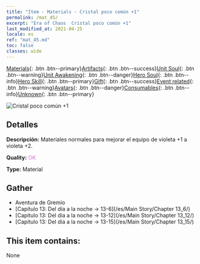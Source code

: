```yaml
---
title: "Item - Materials - Cristal poco común +1"
permalink: /mat_45/
excerpt: "Era of Chaos  Cristal poco común +1"
last_modified_at: 2021-04-25
locale: es
ref: "mat_45.md"
toc: false
classes: wide
---
```

 [Materials](/ItemsES/){: .btn .btn--primary}[Artifacts](/ItemsES/Artifacts/){: .btn .btn--success}[Unit Soul](/ItemsES/UnitSoul/){: .btn .btn--warning}[Unit Awakening](/ItemsES/UnitAwakening/){: .btn .btn--danger}[Hero Soul](/ItemsES/HeroSoul/){: .btn .btn--info}[Hero Skill](/ItemsES/HeroSkill/){: .btn .btn--primary}[Gift](/ItemsES/Gift/){: .btn .btn--success}[Event related](/ItemsES/Events/){: .btn .btn--warning}[Avatars](/ItemsES/Avatars/){: .btn .btn--danger}[Consumables](/ItemsES/Consumables/){: .btn .btn--info}[Unknown](/ItemsES/Unknown/){: .btn .btn--primary}

 ![Cristal poco común +1](/images/t/i_cailiao_shuijing2.png)

## Detalles
 **Descripción:** Materiales normales para mejorar el equipo de violeta +1 a violeta +2.

 **Quality:** <span style="color: #DA70D6">OK</span>

 **Type:** Material

## Gather

*    Aventura de Gremio 
*    [Capítulo 13: Del día a la noche -> 13-6](/es/Main Story/Chapter 13_6/) 
*    [Capítulo 13: Del día a la noche -> 13-12](/es/Main Story/Chapter 13_12/) 
*    [Capítulo 13: Del día a la noche -> 13-15](/es/Main Story/Chapter 13_15/) 

## This item contains:

  None

